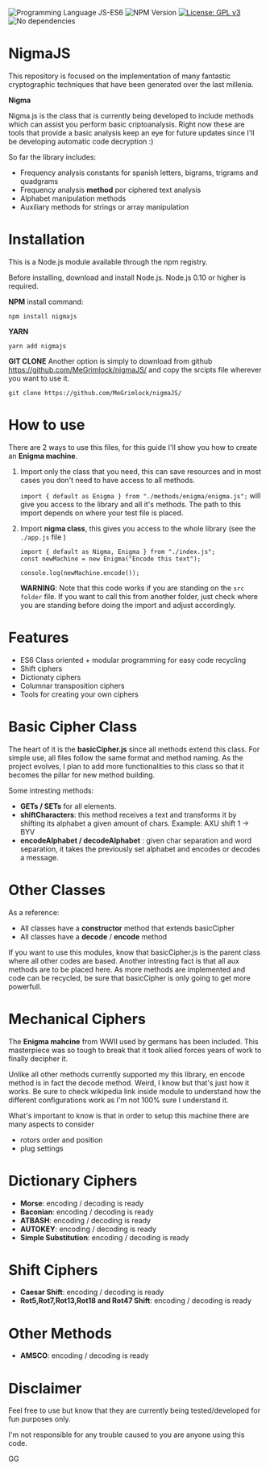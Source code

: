 ![Programming Language JS-ES6](https://img.shields.io/badge/language-JS--ES6-yellow)
![NPM Version](https://img.shields.io/badge/npm-v2.0.0-blue)
[![License: GPL v3](https://img.shields.io/badge/License-GPLv3-blue.svg)](https://www.gnu.org/licenses/gpl-3.0)
![No dependencies](https://img.shields.io/badge/dependencies-none-green)

# NigmaJS

This repository is focused on the implementation of many fantastic cryptographic techniques that have been generated over the last millenia.

**Nigma**

Nigma.js is the class that is currently being developed to include methods which can assist you perform basic criptoanalysis. Right now these are tools that provide a basic analysis keep an eye for future updates since I'll be developing automatic code decryption :)

So far the library includes:

- Frequency analysis constants for spanish letters, bigrams, trigrams and quadgrams
- Frequency analysis **method** por ciphered text analysis
- Alphabet manipulation methods
- Auxiliary methods for strings or array manipulation

# Installation

This is a Node.js module available through the npm registry.

Before installing, download and install Node.js. Node.js 0.10 or higher is required.

**NPM** install command:

`npm install nigmajs`

**YARN**

`yarn add nigmajs`

**GIT CLONE**
Another option is simply to download from github https://github.com/MeGrimlock/nigmaJS/ and copy the srcipts file wherever you want to use it.

`git clone https://github.com/MeGrimlock/nigmaJS/`

# How to use

There are 2 ways to use this files, for this guide I'll show you how to create an **Enigma machine**.

1. Import only the class that you need, this can save resources and in most cases you don't need to have access to all methods.

   `import { default as Enigma } from "./methods/enigma/enigma.js";` will give you access to the library and all it's methods. The path to this import depends on where your test file is placed.

2. Import **nigma class**, this gives you access to the whole library (see the `./app.js` file )

   ```
   import { default as Nigma, Enigma } from "./index.js";
   const newMachine = new Enigma("Encode this text");

   console.log(newMachine.encode());
   ```

   **WARNING**: Note that this code works if you are standing on the `src folder` file. If you want to call this from another folder, just check where you are standing before doing the import and adjust accordingly.

# Features

- ES6 Class oriented + modular programming for easy code recycling
- Shift ciphers
- Dictionaty ciphers
- Columnar transposition ciphers
- Tools for creating your own ciphers

# Basic Cipher Class

The heart of it is the **basicCipher.js** since all methods extend this class. For simple use, all files follow the same format and method naming. As the project evolves, I plan to add more functionalities to this class so that it becomes the pillar for new method building.

Some intresting methods:

- **GETs / SETs** for all elements.
- **shiftCharacters**: this method receives a text and transforms it by shifting its alphabet a given amount of chars. Example: AXU shift 1 -> BYV
- **encodeAlphabet / decodeAlphabet** : given char separation and word separation, it takes the previously set alphabet and encodes or decodes a message.

# Other Classes

As a reference:

- All classes have a **constructor** method that extends basicCipher
- All classes have a **decode** / **encode** method

If you want to use this modules, know that basicCipher.js is the parent class where all other codes are based. Another intresting fact is that all aux methods are to be placed here. As more methods are implemented and code can be recycled, be sure that basicCipher is only going to get more powerfull.

# Mechanical Ciphers

The **Enigma mahcine** from WWII used by germans has been included. This masterpiece was so tough to break that it took allied forces years of work to finally decipher it.

Unlike all other methods currently supported my this library, en encode method is in fact the decode method. Weird, I know but that's just how it works. Be sure to check wikipedia link inside module to understand how the different configurations work as I'm not 100% sure I understand it.

What's important to know is that in order to setup this machine there are many aspects to consider

- rotors order and position
- plug settings

# Dictionary Ciphers

- **Morse**: encoding / decoding is ready
- **Baconian**: encoding / decoding is ready
- **ATBASH**: encoding / decoding is ready
- **AUTOKEY**: encoding / decoding is ready
- **Simple Substitution**: encoding / decoding is ready

# Shift Ciphers

- **Caesar Shift**: encoding / decoding is ready
- **Rot5,Rot7,Rot13,Rot18 and Rot47 Shift**: encoding / decoding is ready

# Other Methods

- **AMSCO**: encoding / decoding is ready

# Disclaimer

Feel free to use but know that they are currently being tested/developed for fun purposes only.

I'm not responsible for any trouble caused to you are anyone using this code.

GG
